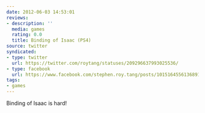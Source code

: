 ```yaml
---
date: 2012-06-03 14:53:01
reviews:
- description: ''
  media: games
  rating: 0.0
  title: Binding of Isaac (PS4)
source: twitter
syndicated:
- type: twitter
  url: https://twitter.com/roytang/statuses/209296637993025536/
- type: facebook
  url: https://www.facebook.com/stephen.roy.tang/posts/10151645561368912
tags:
- games
---
```


Binding of Isaac is hard!